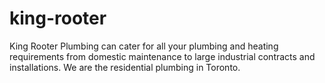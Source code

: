# king-rooter
King Rooter Plumbing can cater for all your plumbing and heating requirements from domestic maintenance to large industrial contracts and installations. We are the residential plumbing in Toronto.
